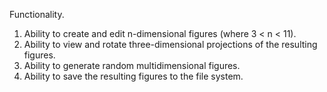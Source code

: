 Functionality.
1. Ability to create and edit n-dimensional figures (where 3 < n < 11).
2. Ability to view and rotate three-dimensional projections of the resulting figures.
3. Ability to generate random multidimensional figures.
4. Ability to save the resulting figures to the file system.
